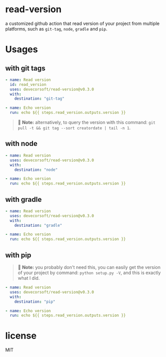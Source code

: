 # read-version

a customized github action that read version of your project from multiple platforms, such as `git-tag`, `node`, `gradle` and `pip`.

# Usages

## with git tags

```yaml
- name: Read version
  id: read_version
  uses: devecorsoft/read-version@v0.3.0
  with:
    destination: "git-tag"

- name: Echo version
  run: echo ${{ steps.read_version.outputs.version }}
```

> :memo: **Note:** alternatively, to query the version with this command: `git pull -t && git tag --sort creatordate | tail -n 1`.

## with node

```yaml
- name: Read version
  uses: devecorsoft/read-version@v0.3.0
  with:
    destination: "node"

- name: Echo version
  run: echo ${{ steps.read_version.outputs.version }}
```

## with gradle

```yaml
- name: Read version
  uses: devecorsoft/read-version@v0.3.0
  with:
    destination: "gradle"

- name: Echo version
  run: echo ${{ steps.read_version.outputs.version }}
```

## with pip

> :memo: **Note:** you probably don't need this, you can easily get the version of your project by command: `python setup.py -V`, and this is exactly what I did.

```yaml
- name: Read version
  uses: devecorsoft/read-version@v0.3.0
  with:
    destination: "pip"

- name: Echo version
  run: echo ${{ steps.read_version.outputs.version }}
```

# license

MIT
